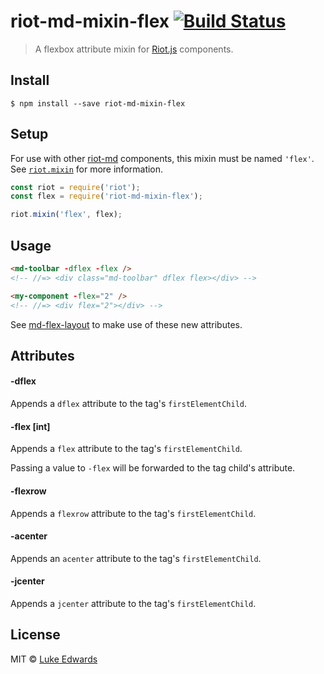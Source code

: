# riot-md-mixin-flex [![Build Status](https://travis-ci.org/lukeed/riot-md-mixin-flex.svg?branch=master)](https://travis-ci.org/lukeed/riot-md-mixin-flex)

> A flexbox attribute mixin for [Riot.js](https://github.com/riot/riot) components.


## Install

```
$ npm install --save riot-md-mixin-flex
```


## Setup

For use with other [riot-md](https://github.com/search?q=user%3Alukeed+riot-md) components, this mixin must be named `'flex'`. See [`riot.mixin`](http://riotjs.com/guide/#mixins) for more information.

```js
const riot = require('riot');
const flex = require('riot-md-mixin-flex');

riot.mixin('flex', flex);
```

## Usage

```html
<md-toolbar -dflex -flex />
<!-- //=> <div class="md-toolbar" dflex flex></div> -->

<my-component -flex="2" />
<!-- //=> <div flex="2"></div> -->
```

See [md-flex-layout](https://github.com/lukeed/md-flex-layout) to make use of these new attributes.


## Attributes

#### -dflex
Appends a `dflex` attribute to the tag's `firstElementChild`.

#### -flex [int]
Appends a `flex` attribute to the tag's `firstElementChild`.

Passing a value to `-flex` will be forwarded to the tag child's attribute.

#### -flexrow
Appends a `flexrow` attribute to the tag's `firstElementChild`.

#### -acenter
Appends an `acenter` attribute to the tag's `firstElementChild`.

#### -jcenter
Appends a `jcenter` attribute to the tag's `firstElementChild`.

## License

MIT © [Luke Edwards](https://lukeed.com)
